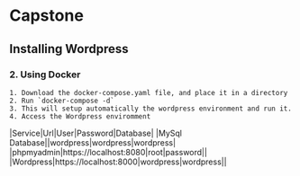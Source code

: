 # Capstone 

## Installing Wordpress

### 2. Using Docker
    1. Download the docker-compose.yaml file, and place it in a directory
    2. Run `docker-compose -d`
    3. This will setup automatically the wordpress environment and run it.
    4. Access the Wordpress enviromment
|Service|Url|User|Password|Database|
|MySql Database||wordpress|wordpress|wordpress|
|phpmyadmin|https://localhost:8080|root|password||
|Wordpress|https://localhost:8000|wordpress|wordpress||
      
